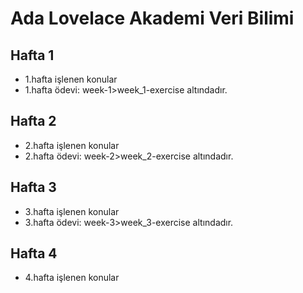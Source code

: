 
# Ada Lovelace Akademi Veri Bilimi
## Hafta 1
  - 1.hafta işlenen konular
  - 1.hafta ödevi: week-1>week_1-exercise altındadır.
## Hafta 2
  - 2.hafta işlenen konular
  - 2.hafta ödevi: week-2>week_2-exercise altındadır.
## Hafta 3
  - 3.hafta işlenen konular
  - 3.hafta ödevi: week-3>week_3-exercise altındadır.
## Hafta 4
  - 4.hafta işlenen konular


  

